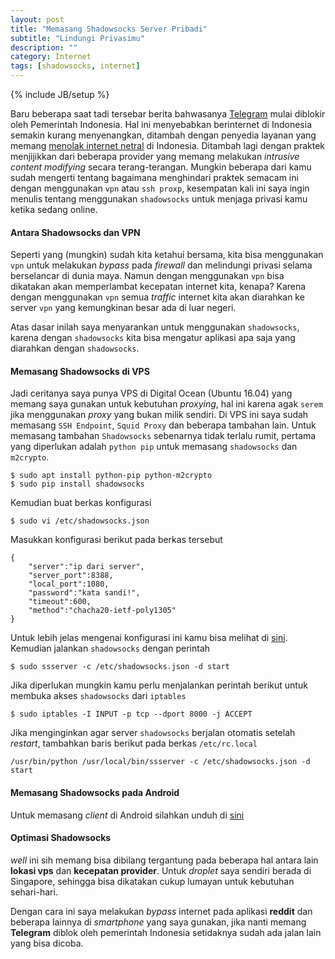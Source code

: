```yaml
---
layout: post
title: "Memasang Shadowsocks Server Pribadi"
subtitle: "Lindungi Privasimu"
description: ""
category: Internet
tags: [shadowsocks, internet]
---
```

{% include JB/setup %}

Baru beberapa saat tadi tersebar berita bahwasanya [Telegram](https://telegram.org) mulai diblokir oleh Pemerintah Indonesia. Hal ini menyebabkan berinternet di Indonesia semakin kurang menyenangkan, ditambah dengan penyedia layanan yang memang [menolak internet netral](https://internetnetral.org) di Indonesia. Ditambah lagi dengan praktek menjijikkan dari beberapa provider yang memang melakukan _intrusive content modifying_ secara terang-terangan. Mungkin beberapa dari kamu sudah mengerti tentang bagaimana menghindari praktek semacam ini dengan menggunakan `vpn` atau `ssh proxp`, kesempatan kali ini saya ingin menulis tentang menggunakan `shadowsocks` untuk menjaga privasi kamu ketika sedang online.

#### Antara Shadowsocks dan VPN
Seperti yang (mungkin) sudah kita ketahui bersama, kita bisa menggunakan `vpn` untuk melakukan _bypass_ pada _firewall_ dan melindungi privasi selama berselancar di dunia maya. Namun dengan menggunakan `vpn` bisa dikatakan akan memperlambat kecepatan internet kita, kenapa? Karena dengan menggunakan `vpn` semua _traffic_ internet kita akan diarahkan ke server `vpn` yang kemungkinan besar ada di luar negeri.

Atas dasar inilah saya menyarankan untuk menggunakan `shadowsocks`, karena dengan `shadowsocks` kita bisa mengatur aplikasi apa saja yang diarahkan dengan `shadowsocks`.

#### Memasang Shadowsocks di VPS
Jadi ceritanya saya punya VPS di Digital Ocean (Ubuntu 16.04) yang memang saya gunakan untuk kebutuhan _proxying_, hal ini karena agak `serem` jika menggunakan _proxy_ yang bukan milik sendiri. Di VPS ini saya sudah memasang `SSH Endpoint`, `Squid Proxy` dan beberapa tambahan lain. Untuk memasang tambahan `Shadowsocks` sebenarnya tidak terlalu rumit, pertama yang diperlukan adalah `python pip` untuk memasang `shadowsocks` dan `m2crypto`.

```
$ sudo apt install python-pip python-m2crypto
$ sudo pip install shadowsocks
```

Kemudian buat berkas konfigurasi

```
$ sudo vi /etc/shadowsocks.json
```

Masukkan konfigurasi berikut pada berkas tersebut

```
{
    "server":"ip dari server",
    "server_port":8388,
    "local_port":1080,
    "password":"kata sandi!",
    "timeout":600,
    "method":"chacha20-ietf-poly1305"
}
```

Untuk lebih jelas mengenai konfigurasi ini kamu bisa melihat di [sini](https://shadowsocks.org/en/config/quick-guide.html). Kemudian jalankan `shadowsocks` dengan perintah

```
$ sudo ssserver -c /etc/shadowsocks.json -d start
```

Jika diperlukan mungkin kamu perlu menjalankan perintah berikut untuk membuka akses `shadowsocks` dari `iptables`

```
$ sudo iptables -I INPUT -p tcp --dport 8000 -j ACCEPT
```

Jika menginginkan agar server `shadowsocks` berjalan otomatis setelah _restart_, tambahkan baris berikut pada berkas `/etc/rc.local`

```
/usr/bin/python /usr/local/bin/ssserver -c /etc/shadowsocks.json -d start
```

#### Memasang Shadowsocks pada Android
Untuk memasang _client_ di Android silahkan unduh di [sini](https://play.google.com/store/apps/details?id=com.github.shadowsocks)

#### Optimasi Shadowsocks
_well_ ini sih memang bisa dibilang tergantung pada beberapa hal antara lain **lokasi vps** dan **kecepatan provider**. Untuk _droplet_ saya sendiri berada di Singapore, sehingga bisa dikatakan cukup lumayan untuk kebutuhan sehari-hari.

Dengan cara ini saya melakukan _bypass_ internet pada aplikasi **reddit** dan beberapa lainnya di _smartphone_ yang saya gunakan, jika nanti memang **Telegram** diblok oleh pemerintah Indonesia setidaknya sudah ada jalan lain yang bisa dicoba.
